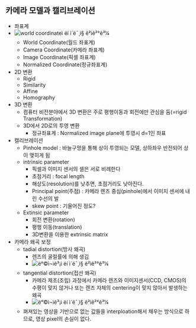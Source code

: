 ## 카메라 모델과 캘리브레이션

* 좌표계
* ![world coordinateì ëí ì´ë¯¸ì§ ê²ìê²°ê³¼](https://i.imgur.com/7BZIQE3.png)
  * World Coordinate(월드 좌표계)
  * Camera Coordinate(카메라 좌표계)
  * Image Coordinate(픽셀 좌표계)
  * Normalized Coordinate(정규좌표계)
* 2D 변환
  * Rigid
  * Similarity
  * Affine
  * Homography
* 3D 변환
  * 컴퓨터 비전분야에서 3D 변환은 주로 평행이동과 회전에만 관심을 둠(=rigid Transformation)
  * 3D에서 2D로의 투영 변환
    * 정규좌표계 : Normalized image plane에 투영시 d=1인 좌표
* 캘리브레이션
  * Pinhole model : 바늘구멍을 통해 상이 투영되는 모델, 상하좌우 반전되어 상이 맺히게 됨
  * intrinsic parameter 
    * 픽셀과 이미지 센서의 셀은 서로 비례한다
    * 초점거리 : focal length
    * 해상도(resolution)를 낮추면, 초점거리도 낮아진다.
    * Principal point(주점) : 카메라 렌즈 중심(pinhole)에서 이미지 센서에 내린 수선의 발
    * skew point : 기울어진 정도?
  * Extinsic parameter 
    * 회전 변환(rotation)
    * 평행 이동(translation)
    * 3D변환을 이용한 extrinsic matrix
* 카메라 왜곡 보정
  * tadial distortion(방사 왜곡)
    * 렌즈의 굴절률에 의해 생김
    * ![ë°©ì¬ìê³¡ì ëí ì´ë¯¸ì§ ê²ìê²°ê³¼](https://t1.daumcdn.net/cfile/tistory/2712FF42510E246B2C)
  * tangential distortion(접선 왜곡)
    * 카메라 제조(조립) 과정에서 카메라 렌즈와 이미지센서(CCD, CMOS)의 수평이 맞지 않거나 또는 렌즈 자체의 centering이 맞지 않아서 발생하는 왜곡
    * ![ë°©ì¬ìê³¡ì ëí ì´ë¯¸ì§ ê²ìê²°ê³¼](https://t1.daumcdn.net/cfile/tistory/160DDD42510E254835)
  * 펴져있는 영상을 기반으로 없는 값들을 interploation해서 채우는 방식으로 하므로, 영상 pixel의 손실이 없다. 